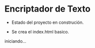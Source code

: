<h1> Encriptador de Texto </h1>

- Estado del proyecto en construción.

- Se crea el index.html basico.

iniciando...
